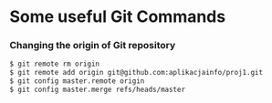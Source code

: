 # Some useful Git Commands

### Changing the origin of Git repository
``` sh
$ git remote rm origin
$ git remote add origin git@github.com:aplikacjainfo/proj1.git
$ git config master.remote origin
$ git config master.merge refs/heads/master
```
